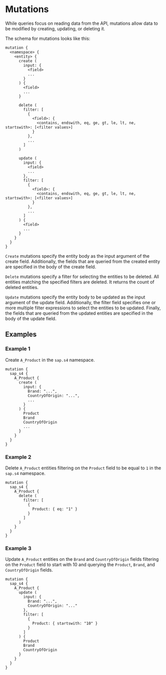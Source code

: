 <!-- loio499950b547dc453e8605727bec44747b -->

# Mutations

While queries focus on reading data from the API, mutations allow data to be modified by creating, updating, or deleting it.

The schema for mutations looks like this:

```
mutation {
  <namespace> {
    <entity> {
      create (
        input: {
          <field>
          ...
        }
      ) {
        <field>
        ...
      }

      delete (
        filter: [
          {
            <field>: {
              <contains, endswith, eq, ge, gt, le, lt, ne, startswith>: [<filter values>]
            }
          },
          ...
        ]
      )

      update (
        input: {
          <field>
          ...
        },
        filter: [
          {
            <field>: {
              <contains, endswith, eq, ge, gt, le, lt, ne, startswith>: [<filter values>]
            }
          },
          ...
        ]
      ) {
        <field>
        ...
      }
    }
  }
}
```

`Create` mutations specify the entity body as the input argument of the create field. Additionally, the fields that are queried from the created entity are specified in the body of the create field.

`Delete` mutations specify a filter for selecting the entities to be deleted. All entities matching the specified filters are deleted. It returns the count of deleted entities.

`Update` mutations specify the entity body to be updated as the input argument of the update field. Additionally, the filter field specifies one or more multiple filter expressions to select the entities to be updated. Finally, the fields that are queried from the updated entities are specified in the body of the update field.



<a name="loio499950b547dc453e8605727bec44747b__section_sxz_z2v_mvb"/>

## Examples



### Example 1

Create `A_Product` in the `sap.s4` namespace.

```
mutation {
  sap_s4 {
    A_Product {
      create (
        input: {
          Brand: "...",
          CountryOfOrigin: "...",
          ...
        }
      ) {
        Product
        Brand
        CountryOfOrigin
        ...
      }
    }
  }
}
```



### Example 2

Delete `A_Product` entities filtering on the `Product` field to be equal to `1` in the `sap.s4` namespace.

```
mutation {
  sap_s4 {
    A_Product {
      delete (
        filter: [
          {
            Product: { eq: "1" }
          }
        ]
      )
    }
  }
}
```



### Example 3

Update `A_Product` entities on the `Brand` and `CountryOfOrigin` fields filtering on the `Product` field to start with 10 and querying the `Product`, `Brand`, and `CountryOfOrigin` fields.

```
mutation {
  sap_s4 {
    A_Product {
      update (
        input: {
          Brand: "...",
          CountryOfOrigin: "..."  
        },
        filter: [
          {
            Product: { startswith: "10" }
          }
        ]
      ) {
        Product
        Brand
        CountryOfOrigin
      }
    }
  }
}
```

